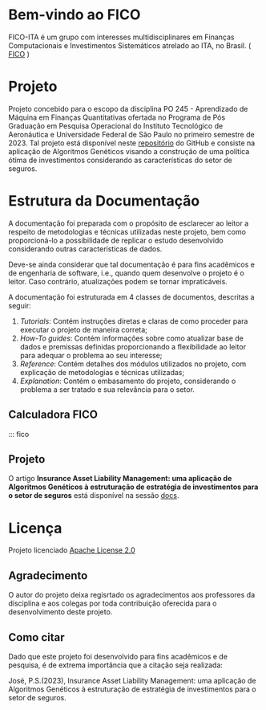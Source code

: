 # Bem-vindo ao FICO

FICO-ITA é um grupo com interesses multidisciplinares em Finanças Computacionais e Investimentos Sistemáticos atrelado ao ITA, no Brasil. ( [FICO](https://fico-ita.github.io/en/fico/) )

# Projeto

Projeto concebido para o escopo da disciplina PO 245 - Aprendizado de Máquina em Finanças Quantitativas ofertada no Programa de Pós Graduação em Pesquisa Operacional do Instituto Tecnológico de Aeronáutica e Universidade Federal de São Paulo no primeiro semestre de 2023. Tal projeto está disponível neste [repositório](https://github.com/fico-ita/po_245_2023_T2/tree/main) do GitHub e consiste na aplicação de Algoritmos Genéticos visando a construção de uma política ótima de investimentos considerando as características do setor de seguros.

# Estrutura da Documentação

A documentação foi preparada com o propósito de esclarecer ao leitor a respeito de metodologias e técnicas utilizadas neste projeto, bem como proporcioná-lo a possibilidade de replicar o estudo desenvolvido considerando outras características de dados.

Deve-se ainda considerar que tal documentação é para fins acadêmicos e de engenharia de software, i.e., quando quem desenvolve o projeto é o leitor. Caso contrário, atualizações podem se tornar impraticáveis.

A documentação foi estruturada em 4 classes de documentos, descritas a seguir:

1. *Tutorials*: Contém instruções diretas e claras de como proceder para executar o projeto de maneira correta;
1. *How-To guides*: Contém informações sobre como atualizar base de dados e premissas definidas proporcionando a flexibilidade ao leitor para adequar o problema ao seu interesse;
1. *Reference*: Contém detalhes dos módulos utilizados no projeto, com explicação de metodologias e técnicas utilizadas;
1. *Explanation*: Contém o embasamento do projeto, considerando o problema a ser tratado e sua relevância para o setor.

## Calculadora FICO

::: fico

## Projeto

O artigo **Insurance Asset Liability Management: uma aplicação de Algoritmos Genéticos à estruturação de estratégia de investimentos para o setor de seguros** está disponível na sessão [docs](https://github.com/fico-ita/po_245_2023_T2/tree/developer/docs).

# Licença

Projeto licenciado [Apache License 2.0](https://www.apache.org/licenses/LICENSE-2.0)

## Agradecimento

O autor do projeto deixa regisrtado os agradecimentos aos professores da disciplina e aos colegas por toda contribuição oferecida para o desenvolvimento deste projeto.

## Como citar

Dado que este projeto foi desenvolvido para fins acadêmicos e de pesquisa, é de extrema importância que a citação seja realizada:

José, P.S.(2023), Insurance Asset Liability Management: uma aplicação de Algoritmos Genéticos à estruturação de estratégia de investimentos para o setor de seguros.
